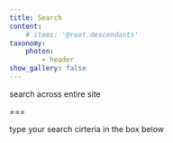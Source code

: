 ```yaml
---
title: Search
content:
    # items: '@root.descendants'
taxonomy:
    photon: 
        - header
show_gallery: false
---
```


search across entire site

===

type your search cirteria in the box below
